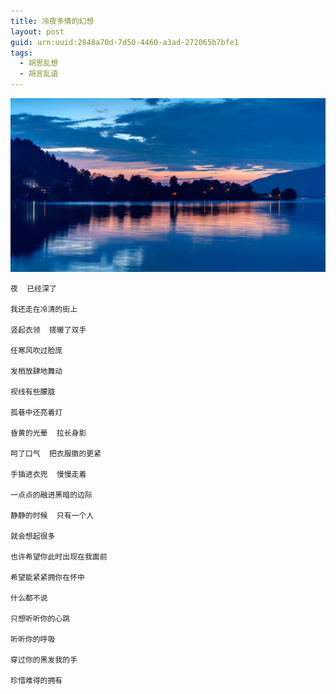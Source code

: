 ```yaml
---
title: 冷夜多情的幻想
layout: post
guid: urn:uuid:2848a70d-7d50-4460-a3ad-272065b7bfe1
tags:
  - 胡思乱想
  - 胡言乱语
---
```



[![](/media/files/2009/03/23/dqhx.png)](http://7vikpt.com1.z0.glb.clouddn.com/dqhx.png)

```
夜  已经深了
 
我还走在冷清的街上
 
竖起衣领  搓暖了双手
 
任寒风吹过脸庞
 
发梢放肆地舞动
 
视线有些朦胧
 
孤巷中还亮着灯
 
昏黄的光晕  拉长身影
 
呵了口气  把衣服擞的更紧
 
手插进衣兜  慢慢走着
 
一点点的融进黑暗的边际
 
静静的时候  只有一个人
 
就会想起很多
 
也许希望你此时出现在我面前
 
希望能紧紧拥你在怀中
 
什么都不说
 
只想听听你的心跳
 
听听你的呼吸
 
穿过你的黑发我的手
 
珍惜难得的拥有
```